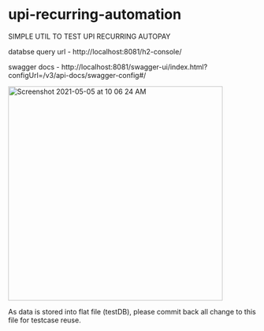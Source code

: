 # upi-recurring-automation


SIMPLE UTIL TO TEST UPI RECURRING AUTOPAY



databse query url - http://localhost:8081/h2-console/
  
swagger docs - http://localhost:8081/swagger-ui/index.html?configUrl=/v3/api-docs/swagger-config#/
  
  
<img width="435" alt="Screenshot 2021-05-05 at 10 06 24 AM" src="https://user-images.githubusercontent.com/78246948/117097564-a11ba380-ad89-11eb-9597-d0a1fb172231.png">
  
  
  As data is stored into flat file (testDB), please commit back all change to this file for testcase reuse.

